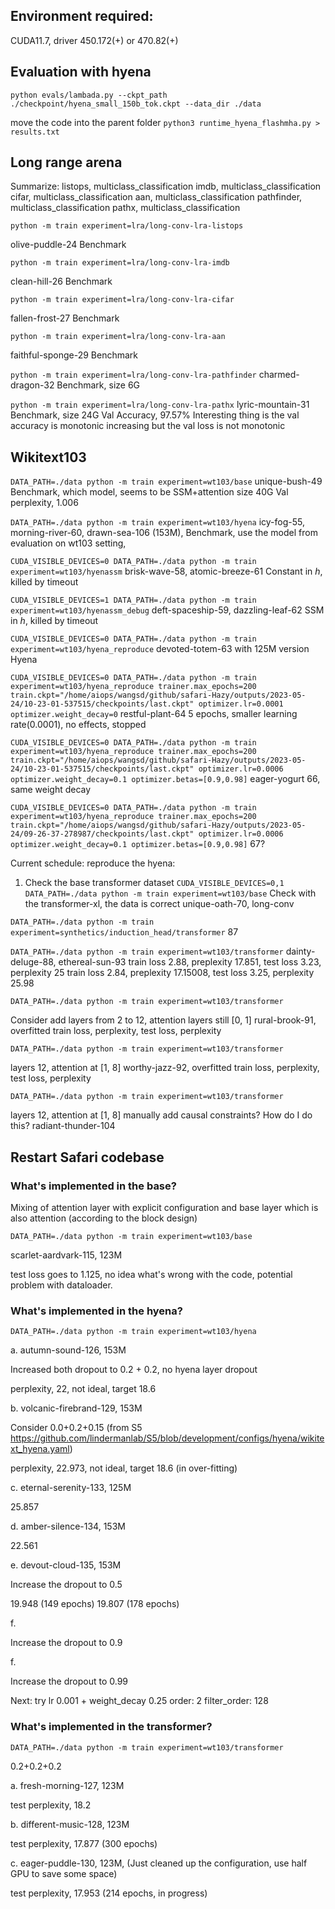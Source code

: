 ## Environment required:

CUDA11.7, driver 450.172(+) or 470.82(+)

## Evaluation with hyena

`python evals/lambada.py --ckpt_path ./checkpoint/hyena_small_150b_tok.ckpt --data_dir ./data`

<!-- This checkpoint cannot be directly loaded into the checkpoint -->

move the code into the parent folder
`python3 runtime_hyena_flashmha.py > results.txt`

## Long range arena

Summarize:
listops, multiclass_classification
imdb, multiclass_classification
cifar, multiclass_classification
aan, multiclass_classification
pathfinder, multiclass_classification
pathx, multiclass_classification

`python -m train experiment=lra/long-conv-lra-listops`

olive-puddle-24
Benchmark

`python -m train experiment=lra/long-conv-lra-imdb`

clean-hill-26
Benchmark

`python -m train experiment=lra/long-conv-lra-cifar`

fallen-frost-27
Benchmark

`python -m train experiment=lra/long-conv-lra-aan`

faithful-sponge-29
Benchmark

`python -m train experiment=lra/long-conv-lra-pathfinder`
charmed-dragon-32
Benchmark, size 6G

`python -m train experiment=lra/long-conv-lra-pathx`
lyric-mountain-31
Benchmark, size 24G
Val Accuracy, 97.57%
Interesting thing is the val accuracy is monotonic increasing but the val loss is not monotonic

## Wikitext103

`DATA_PATH=./data python -m train experiment=wt103/base`
unique-bush-49
Benchmark, which model, seems to be SSM+attention size 40G
Val perplexity, 1.006

`DATA_PATH=./data python -m train experiment=wt103/hyena`
icy-fog-55, morning-river-60, drawn-sea-106 (153M),
Benchmark, use the model from evaluation on wt103 setting,

`CUDA_VISIBLE_DEVICES=0 DATA_PATH=./data python -m train experiment=wt103/hyenassm`
brisk-wave-58, atomic-breeze-61
Constant in $h$, killed by timeout

`CUDA_VISIBLE_DEVICES=1 DATA_PATH=./data python -m train experiment=wt103/hyenassm_debug`
deft-spaceship-59, dazzling-leaf-62
SSM in $h$, killed by timeout

`CUDA_VISIBLE_DEVICES=0 DATA_PATH=./data python -m train experiment=wt103/hyena_reproduce`
devoted-totem-63
with 125M version Hyena

`CUDA_VISIBLE_DEVICES=0 DATA_PATH=./data python -m train experiment=wt103/hyena_reproduce trainer.max_epochs=200 train.ckpt="/home/aiops/wangsd/github/safari-Hazy/outputs/2023-05-24/10-23-01-537515/checkpoints/last.ckpt" optimizer.lr=0.0001 optimizer.weight_decay=0`
restful-plant-64
5 epochs, smaller learning rate(0.0001), no effects, stopped

`CUDA_VISIBLE_DEVICES=0 DATA_PATH=./data python -m train experiment=wt103/hyena_reproduce trainer.max_epochs=200 train.ckpt="/home/aiops/wangsd/github/safari-Hazy/outputs/2023-05-24/10-23-01-537515/checkpoints/last.ckpt" optimizer.lr=0.0006 optimizer.weight_decay=0.1 optimizer.betas=[0.9,0.98]`
eager-yogurt 66, same weight decay

`CUDA_VISIBLE_DEVICES=0 DATA_PATH=./data python -m train experiment=wt103/hyena_reproduce trainer.max_epochs=200 train.ckpt="/home/aiops/wangsd/github/safari-Hazy/outputs/2023-05-24/09-26-37-278987/checkpoints/last.ckpt" optimizer.lr=0.0006 optimizer.weight_decay=0.1 optimizer.betas=[0.9,0.98]`
67?

Current schedule: reproduce the hyena:

1. Check the base transformer dataset
   `CUDA_VISIBLE_DEVICES=0,1 DATA_PATH=./data python -m train experiment=wt103/base`
   Check with the transformer-xl, the data is correct
   unique-oath-70, long-conv

`DATA_PATH=./data python -m train experiment=synthetics/induction_head/transformer`
87

`DATA_PATH=./data python -m train experiment=wt103/transformer`
dainty-deluge-88, ethereal-sun-93
train loss 2.88, preplexity 17.851, test loss 3.23, perplexity 25
train loss 2.84, preplexity 17.15008, test loss 3.25, perplexity 25.98

`DATA_PATH=./data python -m train experiment=wt103/transformer`

Consider add layers from 2 to 12, attention layers still [0, 1]
rural-brook-91, overfitted
train loss, perplexity, test loss, perplexity

`DATA_PATH=./data python -m train experiment=wt103/transformer`

layers 12, attention at [1, 8]
worthy-jazz-92, overfitted
train loss, perplexity, test loss, perplexity

`DATA_PATH=./data python -m train experiment=wt103/transformer`

layers 12, attention at [1, 8]
manually add causal constraints? How do I do this?
radiant-thunder-104

## Restart Safari codebase

### What's implemented in the base?

Mixing of attention layer with explicit configuration and base layer which is also attention (according to the block design)

`DATA_PATH=./data python -m train experiment=wt103/base`

scarlet-aardvark-115, 123M

test loss goes to 1.125, no idea what's wrong with the code, potential problem with dataloader.

### What's implemented in the hyena?

`DATA_PATH=./data python -m train experiment=wt103/hyena`

a. autumn-sound-126, 153M

Increased both dropout to 0.2 + 0.2, no hyena layer dropout

perplexity, 22, not ideal, target 18.6

b. volcanic-firebrand-129, 153M

Consider 0.0+0.2+0.15 (from S5 https://github.com/lindermanlab/S5/blob/development/configs/hyena/wikitext_hyena.yaml)

perplexity, 22.973, not ideal, target 18.6 (in over-fitting)

c. eternal-serenity-133, 125M

25.857

d. amber-silence-134, 153M

22.561

e. devout-cloud-135, 153M

Increase the dropout to 0.5

19.948 (149 epochs)
19.807 (178 epochs)

f.

Increase the dropout to 0.9

f.

Increase the dropout to 0.99

Next:
try lr 0.001 + weight_decay 0.25
order: 2
filter_order: 128

### What's implemented in the transformer?

`DATA_PATH=./data python -m train experiment=wt103/transformer`

0.2+0.2+0.2

a. fresh-morning-127, 123M

test perplexity, 18.2

b. different-music-128, 123M

test perplexity, 17.877 (300 epochs)

c. eager-puddle-130, 123M, (Just cleaned up the configuration, use half GPU to save some space)

test perplexity, 17.953 (214 epochs, in progress)
